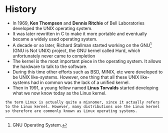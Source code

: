 # History

- In 1969, **Ken Thompson** and **Dennis Ritchie** of Bell Laboratories developed the UNIX operating system.
- It was later rewritten in C to make it more portable and eventually became a widely used operating system.
- A decade or so later, Richard Stallman started working on the GNU[^1] (GNU is Not UNIX) project, the GNU kernel called Hurd, which unfortunately never came to completion
- The kernel is the most important piece in the operating system. It allows the hardware to talk to the software.
- During this time other efforts such as BSD, MINIX, etc were developed to be UNIX like-systems. However, one thing that all these UNIX like-systems had in common was the lack of a unified kernel.
- Then in 1991, a young fellow named **Linus Torvalds** started developing what we now know today as the Linux kernel.

```
the term Linux is actually quite a misnomer, since it actually refers to the Linux kernel. However, many distributions use the Linux kernel so therefore are commonly known as Linux operating systems.

```


[^1]: GNU Operating System.